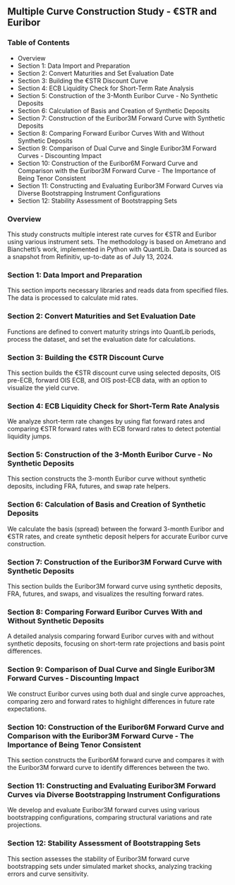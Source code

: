 ## Multiple Curve Construction Study - €STR and Euribor

### Table of Contents
- Overview
- Section 1: Data Import and Preparation
- Section 2: Convert Maturities and Set Evaluation Date
- Section 3: Building the €STR Discount Curve
- Section 4: ECB Liquidity Check for Short-Term Rate Analysis
- Section 5: Construction of the 3-Month Euribor Curve - No Synthetic Deposits
- Section 6: Calculation of Basis and Creation of Synthetic Deposits
- Section 7: Construction of the Euribor3M Forward Curve with Synthetic Deposits
- Section 8: Comparing Forward Euribor Curves With and Without Synthetic Deposits
- Section 9: Comparison of Dual Curve and Single Euribor3M Forward Curves - Discounting Impact
- Section 10: Construction of the Euribor6M Forward Curve and Comparison with the Euribor3M Forward Curve - The Importance of Being Tenor Consistent
- Section 11: Constructing and Evaluating Euribor3M Forward Curves via Diverse Bootstrapping Instrument Configurations
- Section 12: Stability Assessment of Bootstrapping Sets
### Overview
This study constructs multiple interest rate curves for €STR and Euribor using various instrument sets. The methodology is based on Ametrano and Bianchetti’s work, implemented in Python with QuantLib. Data is sourced as a snapshot from Refinitiv, up-to-date as of July 13, 2024.

### Section 1: Data Import and Preparation
This section imports necessary libraries and reads data from specified files. The data is processed to calculate mid rates.

### Section 2: Convert Maturities and Set Evaluation Date
Functions are defined to convert maturity strings into QuantLib periods, process the dataset, and set the evaluation date for calculations.

### Section 3: Building the €STR Discount Curve
This section builds the €STR discount curve using selected deposits, OIS pre-ECB, forward OIS ECB, and OIS post-ECB data, with an option to visualize the yield curve.

### Section 4: ECB Liquidity Check for Short-Term Rate Analysis
We analyze short-term rate changes by using flat forward rates and comparing €STR forward rates with ECB forward rates to detect potential liquidity jumps.

### Section 5: Construction of the 3-Month Euribor Curve - No Synthetic Deposits
This section constructs the 3-month Euribor curve without synthetic deposits, including FRA, futures, and swap rate helpers.

### Section 6: Calculation of Basis and Creation of Synthetic Deposits
We calculate the basis (spread) between the forward 3-month Euribor and €STR rates, and create synthetic deposit helpers for accurate Euribor curve construction.

### Section 7: Construction of the Euribor3M Forward Curve with Synthetic Deposits
This section builds the Euribor3M forward curve using synthetic deposits, FRA, futures, and swaps, and visualizes the resulting forward rates.

### Section 8: Comparing Forward Euribor Curves With and Without Synthetic Deposits
A detailed analysis comparing forward Euribor curves with and without synthetic deposits, focusing on short-term rate projections and basis point differences.

### Section 9: Comparison of Dual Curve and Single Euribor3M Forward Curves - Discounting Impact
We construct Euribor curves using both dual and single curve approaches, comparing zero and forward rates to highlight differences in future rate expectations.

### Section 10: Construction of the Euribor6M Forward Curve and Comparison with the Euribor3M Forward Curve - The Importance of Being Tenor Consistent
This section constructs the Euribor6M forward curve and compares it with the Euribor3M forward curve to identify differences between the two.

### Section 11: Constructing and Evaluating Euribor3M Forward Curves via Diverse Bootstrapping Instrument Configurations
We develop and evaluate Euribor3M forward curves using various bootstrapping configurations, comparing structural variations and rate projections.

### Section 12: Stability Assessment of Bootstrapping Sets
This section assesses the stability of Euribor3M forward curve bootstrapping sets under simulated market shocks, analyzing tracking errors and curve sensitivity.
